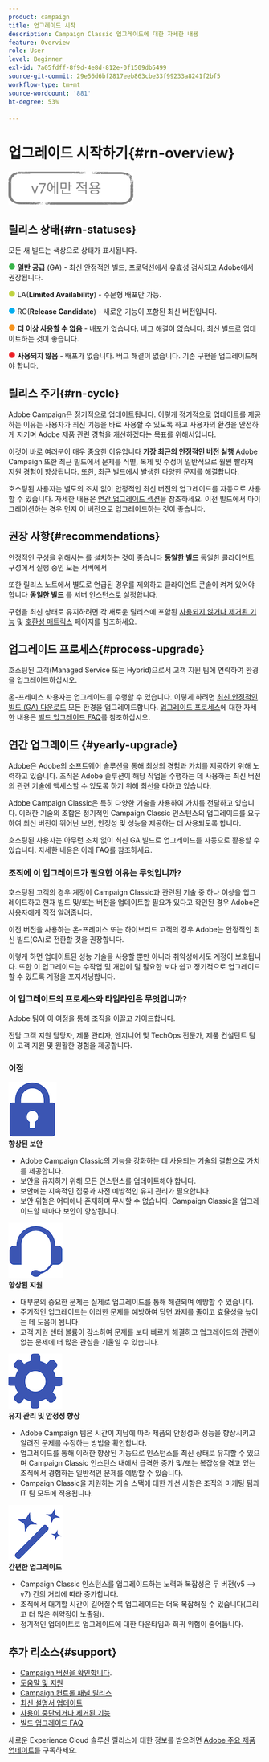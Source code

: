 ```yaml
---
product: campaign
title: 업그레이드 시작
description: Campaign Classic 업그레이드에 대한 자세한 내용
feature: Overview
role: User
level: Beginner
exl-id: 7a05fdff-8f9d-4e8d-812e-0f1509db5499
source-git-commit: 29e56d6bf2817eeb863cbe33f99233a8241f2bf5
workflow-type: tm+mt
source-wordcount: '881'
ht-degree: 53%

---
```


# 업그레이드 시작하기{#rn-overview}

![](../../assets/v7-only.svg)

## 릴리스 상태{#rn-statuses}

모든 새 빌드는 색상으로 상태가 표시됩니다.

![](assets/do-not-localize/green3.png) **일반 공급** (GA) - 최신 안정적인 빌드, 프로덕션에서 유효성 검사되고 Adobe에서 권장됩니다.

![](assets/do-not-localize/limited3.png) LA(**Limited Availability**) - 주문형 배포만 가능.

![](assets/do-not-localize/blue3.png) RC(**Release Candidate**) - 새로운 기능이 포함된 최신 버전입니다.

![](assets/do-not-localize/orange3.png) **더 이상 사용할 수 없음** - 배포가 없습니다. 버그 해결이 없습니다. 최신 빌드로 업데이트하는 것이 좋습니다.

![](assets/do-not-localize/red3.png) **사용되지 않음** - 배포가 없습니다. 버그 해결이 없습니다. 기존 구현을 업그레이드해야 합니다.

## 릴리스 주기{#rn-cycle}

Adobe Campaign은 정기적으로 업데이트됩니다. 이렇게 정기적으로 업데이트를 제공하는 이유는 사용자가 최신 기능을 바로 사용할 수 있도록 하고 사용자의 환경을 안전하게 지키며 Adobe 제품 관련 경험을 개선하겠다는 목표를 위해서입니다.

이것이 바로 여러분이 매우 중요한 이유입니다 **가장 최근의 안정적인 버전 실행** Adobe Campaign 또한 최근 빌드에서 문제를 식별, 복제 및 수정이 일반적으로 훨씬 빨라져 지원 경험이 향상됩니다. 또한, 최근 빌드에서 발생한 다양한 문제를 해결합니다.

호스팅된 사용자는 별도의 조치 없이 안정적인 최신 버전의 업그레이드를 자동으로 사용할 수 있습니다. 자세한 내용은 [연간 업그레이드 섹션](#yearly-upgrade)을 참조하세요. 이전 빌드에서 마이그레이션하는 경우 먼저 이 버전으로 업그레이드하는 것이 좋습니다.

## 권장 사항{#recommendations}

안정적인 구성을 위해서는 를 설치하는 것이 좋습니다 **동일한 빌드** 동일한 클라이언트 구성에서 실행 중인 모든 서버에서

또한 릴리스 노트에서 별도로 언급된 경우를 제외하고 클라이언트 콘솔이 켜져 있어야 합니다 **동일한 빌드** 를 서버 인스턴스로 설정합니다.

구현을 최신 상태로 유지하려면 각 새로운 릴리스에 포함된 [사용되지 않거나 제거된 기능](../../rn/using/deprecated-features.md) 및 [호환성 매트릭스](../../rn/using/compatibility-matrix.md) 페이지를 참조하세요.

## 업그레이드 프로세스{#process-upgrade}

호스팅된 고객(Managed Service 또는 Hybrid)으로서 고객 지원 팀에 연락하여 환경을 업그레이드하십시오.

온-프레미스 사용자는 업그레이드를 수행할 수 있습니다. 이렇게 하려면 [최신 안정적인 빌드 (GA) 다운로드](https://experience.adobe.com/#/downloads/content/software-distribution/en/campaign.html) 모든 환경을 업그레이드합니다. [업그레이드 프로세스](../../production/using/build-upgrade.md)에 대한 자세한 내용은 [빌드 업그레이드 FAQ](../../platform/using/faq-build-upgrade.md)를 참조하십시오.

## 연간 업그레이드 {#yearly-upgrade}

Adobe은 Adobe의 소프트웨어 솔루션을 통해 최상의 경험과 가치를 제공하기 위해 노력하고 있습니다. 조직은 Adobe 솔루션이 해당 작업을 수행하는 데 사용하는 최신 버전의 관련 기술에 액세스할 수 있도록 하기 위해 최선을 다하고 있습니다.

Adobe Campaign Classic은 특히 다양한 기술을 사용하여 가치를 전달하고 있습니다. 이러한 기술의 조합은 정기적인 Campaign Classic 인스턴스의 업그레이드를 요구하여 최신 버전이 뛰어난 보안, 안정성 및 성능을 제공하는 데 사용되도록 합니다.

호스팅된 사용자는 아무런 조치 없이 최신 GA 빌드로 업그레이드를 자동으로 활용할 수 있습니다. 자세한 내용은 아래 FAQ를 참조하세요.

### 조직에 이 업그레이드가 필요한 이유는 무엇입니까?

호스팅된 고객의 경우 계정이 Campaign Classic과 관련된 기술 중 하나 이상을 업그레이드하고 현재 빌드 및/또는 버전을 업데이트할 필요가 있다고 확인된 경우 Adobe은 사용자에게 직접 알려줍니다.

이전 버전을 사용하는 온-프레미스 또는 하이브리드 고객의 경우 Adobe는 안정적인 최신 빌드(GA)로 전환할 것을 권장합니다.

이렇게 하면 업데이트된 성능 기술을 사용할 뿐만 아니라 취약성에서도 계정이 보호됩니다. 또한 이 업그레이드는 수작업 및 개입이 덜 필요한 보다 쉽고 정기적으로 업그레이드할 수 있도록 계정을 포지셔닝합니다.

### 이 업그레이드의 프로세스와 타임라인은 무엇입니까?

Adobe 팀이 이 여정을 통해 조직을 이끌고 가이드합니다.

전담 고객 지원 담당자, 제품 관리자, 엔지니어 및 TechOps 전문가, 제품 컨설턴트 팀이 고객 지원 및 원활한 경험을 제공합니다.

### 이점

<tr>
  <td>
      <img alt="보안" src="assets/do-not-localize/security.png"/>
    <div>
    <strong>향상된 보안</strong>
    </div>
    <ul>
    <li>Adobe Campaign Classic의 기능을 강화하는 데 사용되는 기술의 결합으로 가치를 제공합니다.</li>
    <li>보안을 유지하기 위해 모든 인스턴스를 업데이트해야 합니다.</li>
    <li>보안에는 지속적인 집중과 사전 예방적인 유지 관리가 필요합니다.</li>
    <li>보안 위험은 어디에나 존재하며 무시할 수 없습니다. Campaign Classic을 업그레이드할 때마다 보안이 향상됩니다.</li>
    </ul>
  </td>

<td>
      <img alt="지원" src="assets/do-not-localize/support.png" />
    <div>
    <strong>향상된 지원</strong>
    </div>
    <ul>
    <li>대부분의 중요한 문제는 실제로 업그레이드를 통해 해결되며 예방할 수 있습니다.</li>
    <li>주기적인 업그레이드는 이러한 문제를 예방하여 당면 과제를 줄이고 효율성을 높이는 데 도움이 됩니다.</li>
    <li>고객 지원 센터 볼륨이 감소하여 문제를 보다 빠르게 해결하고 업그레이드와 관련이 없는 문제에 더 많은 관심을 기울일 수 있습니다.</li>
    </ul>
  </td>
</tr>

<tr>
  <td>
      <img alt="유지 관리" src="assets/do-not-localize/maintenance.png"/>
    <div>
    <strong>유지 관리 및 안정성 향상</strong>
    </div>
    <ul>
    <li>Adobe Campaign 팀은 시간이 지남에 따라 제품의 안정성과 성능을 향상시키고 알려진 문제를 수정하는 방법을 확인합니다.</li>
    <li>업그레이드를 통해 이러한 향상된 기능으로 인스턴스를 최신 상태로 유지할 수 있으며 Campaign Classic 인스턴스 내에서 급격한 증가 및/또는 복잡성을 겪고 있는 조직에서 경험하는 일반적인 문제를 예방할 수 있습니다.</li>
    <li>Campaign Classic을 지원하는 기술 스택에 대한 개선 사항은 조직의 마케팅 팀과 IT 팀 모두에 적용됩니다.</li>
    </ul>
  </td>

<td>
      <img alt="빌드 업그레이드" src="assets/do-not-localize/upgrades.png" />
    <div>
    <strong>간편한 업그레이드</strong>
    </a>
    </div>
    <ul>
    <li>Campaign Classic 인스턴스를 업그레이드하는 노력과 복잡성은 두 버전(v5 —&gt; v7) 간의 거리에 따라 증가합니다.</li>
    <li>조직에서 대기할 시간이 길어질수록 업그레이드는 더욱 복잡해질 수 있습니다(그리고 더 많은 취약점이 노출됨).</li>
    <li>정기적인 업데이트로 업그레이드에 대한 다운타임과 회귀 위험이 줄어듭니다.</li>
    </ul>
  </td>
</tr>
</table>

## 추가 리소스{#support}

* [Campaign 버전을 확인합니다](../../platform/using/launching-adobe-campaign.md#getting-your-campaign-version).
* [도움말 및 지원](../../support.md)
* [Campaign 컨트롤 패널 릴리스](https://experienceleague.adobe.com/docs/control-panel/using/release-notes.html?lang=ko)
* [최신 설명서 업데이트](../../rn/using/documentation-updates.md)
* [사용이 중단되거나 제거된 기능](../../rn/using/deprecated-features.md)
* [빌드 업그레이드 FAQ](../../platform/using/faq-build-upgrade.md)

새로운 Experience Cloud 솔루션 릴리스에 대한 정보를 받으려면 [Adobe 주요 제품 업데이트](https://www.adobe.com/kr/subscription/priority-product-update.html)를 구독하세요.

